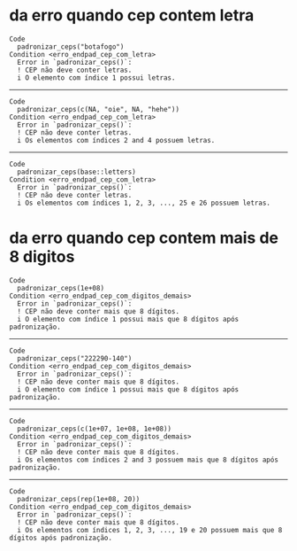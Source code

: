 # da erro quando cep contem letra

    Code
      padronizar_ceps("botafogo")
    Condition <erro_endpad_cep_com_letra>
      Error in `padronizar_ceps()`:
      ! CEP não deve conter letras.
      i O elemento com índice 1 possui letras.

---

    Code
      padronizar_ceps(c(NA, "oie", NA, "hehe"))
    Condition <erro_endpad_cep_com_letra>
      Error in `padronizar_ceps()`:
      ! CEP não deve conter letras.
      i Os elementos com índices 2 and 4 possuem letras.

---

    Code
      padronizar_ceps(base::letters)
    Condition <erro_endpad_cep_com_letra>
      Error in `padronizar_ceps()`:
      ! CEP não deve conter letras.
      i Os elementos com índices 1, 2, 3, ..., 25 e 26 possuem letras.

# da erro quando cep contem mais de 8 digitos

    Code
      padronizar_ceps(1e+08)
    Condition <erro_endpad_cep_com_digitos_demais>
      Error in `padronizar_ceps()`:
      ! CEP não deve conter mais que 8 dígitos.
      i O elemento com índice 1 possui mais que 8 dígitos após padronização.

---

    Code
      padronizar_ceps("222290-140")
    Condition <erro_endpad_cep_com_digitos_demais>
      Error in `padronizar_ceps()`:
      ! CEP não deve conter mais que 8 dígitos.
      i O elemento com índice 1 possui mais que 8 dígitos após padronização.

---

    Code
      padronizar_ceps(c(1e+07, 1e+08, 1e+08))
    Condition <erro_endpad_cep_com_digitos_demais>
      Error in `padronizar_ceps()`:
      ! CEP não deve conter mais que 8 dígitos.
      i Os elementos com índices 2 and 3 possuem mais que 8 dígitos após padronização.

---

    Code
      padronizar_ceps(rep(1e+08, 20))
    Condition <erro_endpad_cep_com_digitos_demais>
      Error in `padronizar_ceps()`:
      ! CEP não deve conter mais que 8 dígitos.
      i Os elementos com índices 1, 2, 3, ..., 19 e 20 possuem mais que 8 dígitos após padronização.

